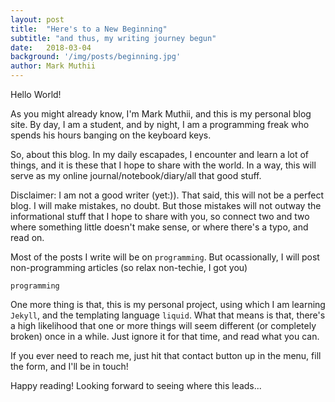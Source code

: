 ```yaml
---
layout: post
title:  "Here's to a New Beginning"
subtitle: "and thus, my writing journey begun"
date:   2018-03-04
background: '/img/posts/beginning.jpg'
author: Mark Muthii
---
```

Hello World!

As you might already know, I'm Mark Muthii, and this is my personal blog site. By day, I am a student, and by night, I am a programming freak who spends his hours banging on the keyboard keys.

So, about this blog. In my daily escapades, I encounter and learn a lot of things, and it is these that I hope to share with the world. In a way, this will serve as my online journal/notebook/diary/all that good stuff.

Disclaimer: I am not a good writer (yet:)). That said, this will not be a perfect blog. I will make mistakes, no doubt. But those mistakes will not outway the informational stuff that I hope to share with you, so connect two and two where something little doesn't make sense, or where there's a typo, and read on.

Most of the posts I write will be on `programming`. But ocassionally, I will post non-programming articles (so relax non-techie, I got you)

```programming```

One more thing is that, this is my personal project, using which I am learning ```Jekyll```, and the templating language ```liquid```. What that means is that, there's a high likelihood that one or more things will seem different (or completely broken) once in a while. Just ignore it for that time, and read what you can.

If you ever need to reach me, just hit that contact button up in the menu, fill the form, and I'll be in touch!

Happy reading! Looking forward to seeing where this leads...


